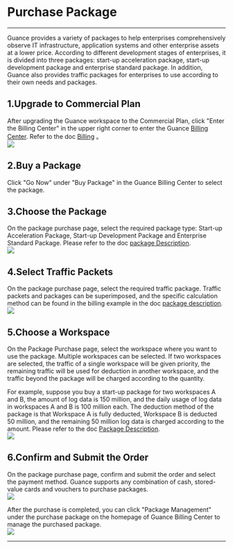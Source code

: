 # Purchase Package
---

Guance provides a variety of packages to help enterprises comprehensively observe IT infrastructure, application systems and other enterprise assets at a lower price. According to different development stages of enterprises, it is divided into three packages: start-up acceleration package, start-up development package and enterprise standard package. In addition, Guance also provides traffic packages for enterprises to use according to their own needs and packages.

<a name="SFSA6"></a>
## 1.Upgrade to Commercial Plan

After upgrading the Guance workspace to the Commercial Plan, click "Enter the Billing Center" in the upper right corner to enter the Guance [Billing Center](https://boss.guance.com). Refer to the doc [Billing](../../../../billing/index.md) 。<br />![](../../../img/11.account_center_10.png)
<a name="tr5vY"></a>
## 2.Buy a Package

Click "Go Now" under "Buy Package" in the Guance Billing Center to select the package.<br />
<a name="aJWr1"></a>
## 3.Choose the Package

On the package purchase page, select the required package type: Start-up Acceleration Package, Start-up Development Package and Enterprise Standard Package. Please refer to the doc [package Description](../../../../billing/cost-center/account-wallet/yearly-package/index.md).<br />![](../../../img/1.package_3.png)
<a name="EyliR"></a>
## 4.Select Traffic Packets

On the package purchase page, select the required traffic package. Traffic packets and packages can be superimposed, and the specific calculation method can be found in the billing example in the doc [package description](../../../../billing/cost-center/account-wallet/yearly-package/index.md).<br />![](../../../img/1.package_4.png)
<a name="bepgK"></a>
## 5.Choose a Workspace

On the Package Purchase page, select the workspace where you want to use the package. Multiple workspaces can be selected. If two workspaces are selected, the traffic of a single workspace will be given priority, the remaining traffic will be used for deduction in another workspace, and the traffic beyond the package will be charged according to the quantity.

For example, suppose you buy a start-up package for two workspaces A and B, the amount of log data is 150 million, and the daily usage of log data in workspaces A and B is 100 million each. The deduction method of the package is that Workspace A is fully deducted, Workspace B is deducted 50 million, and the remaining 50 million log data is charged according to the amount. Please refer to the doc [Package Description](../../../../billing/cost-center/account-wallet/yearly-package/index.md).<br />![](../../../img/1.package_5.png)

<a name="swG9V"></a>
## 6.Confirm and Submit the Order

On the package purchase page, confirm and submit the order and select the payment method. Guance supports any combination of cash, stored-value cards and vouchers to purchase packages.<br />![](../../../img/2.fee_package_2.png)

After the purchase is completed, you can click "Package Management" under the purchase package on the homepage of Guance Billing Center to manage the purchased package.<br />![](../../../img/2.fee_package_3.png)


---

